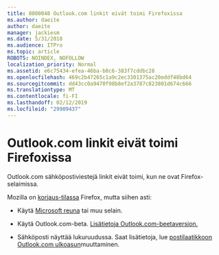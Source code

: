 ```yaml
---
title: 8000048 Outlook.com linkit eivät toimi Firefoxissa
ms.author: daeite
author: daeite
manager: jackiesm
ms.date: 5/31/2018
ms.audience: ITPro
ms.topic: article
ROBOTS: NOINDEX, NOFOLLOW
localization_priority: Normal
ms.assetid: e6c75434-efea-46ba-b8c6-383f7cddbc28
ms.openlocfilehash: 469c2b47265c1a9c2ec3301375ac20eddf48bd64
ms.sourcegitcommit: dd43cc0a9470f98b8ef2a3787c823801d674c666
ms.translationtype: MT
ms.contentlocale: fi-FI
ms.lasthandoff: 02/12/2019
ms.locfileid: "29909437"
---
```

# <a name="links-in-outlookcom-dont-work-in-firefox"></a>Outlook.com linkit eivät toimi Firefoxissa

Outlook.com sähköpostiviestejä linkit eivät toimi, kun ne ovat Firefox-selaimissa.
  
Mozilla on [korjaus-tilassa](https://go.microsoft.com/fwlink/p/?linkid=2001502&amp;clcid=0x409) Firefox, mutta siihen asti: 
  
- Käytä [Microsoft reuna](https://go.microsoft.com/fwlink/p/?linkid=2001503&amp;clcid=0x409) tai muu selain. 
    
- Käytä Outlook.com-beta. [Lisätietoja Outlook.com-beetaversion.](https://go.microsoft.com/fwlink/p/?linkid=874356&amp;clcid=0x409)
    
- Sähköposti näyttää lukuruudussa. Saat lisätietoja, lue [postilaatikkoon Outlook.com ulkoasun](https://go.microsoft.com/fwlink/p/?linkid=2001401&amp;clcid=0x409)muuttaminen.
    

